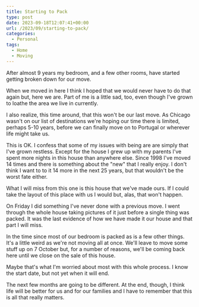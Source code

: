 ```yaml
---
title: Starting to Pack
type: post
date: 2023-09-18T12:07:41+00:00
url: /2023/09/starting-to-pack/
categories:
  - Personal
tags:
  - Home
  - Moving
---
```


After almost 9 years my bedroom, and a few other rooms, have started getting broken down for our move.

When we moved in here I think I hoped that we would never have to do that again but, here we are. Part of me is a little sad, too, even though I've grown to loathe the area we live in currently.

I also realize, this time around, that this won't be our last move. As Chicago wasn't on our list of destinations we're hoping our time there is limited, perhaps 5-10 years, before we can finally move on to Portugal or wherever life might take us.

This is OK. I confess that some of my issues with being are are simply that I've grown restless. Except for the house I grew up with my parents I've spent more nights in this house than anywhere else. Since 1998 I've moved 14 times and there is something about the "new" that I really enjoy. I don't think I want to to it 14 more in the next 25 years, but that wouldn't be the worst fate either.

What I will miss from this one is this house that we've made ours. If I could take the layout of this place with us I would but, alas, that won't happen.

On Friday I did something I've never done with a previous move. I went through the whole house taking pictures of it just before a single thing was packed. It was the last evidence of how we have made it our house and that part I will miss.

In the time since most of our bedroom is packed as is a few other things. It's a little weird as we're not moving all at once. We'll leave to move some stuff up on 7 October but, for a number of reasons, we'll be coming back here until we close on the sale of this house.

Maybe that's what I'm worried about most with this whole process. I know the start date, but not yet when it will end.

The next few months are going to be different. At the end, though, I think life will be better for us and for our families and I have to remember that this is all that really matters.